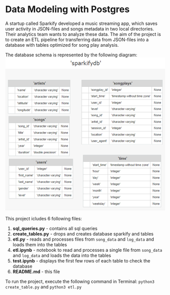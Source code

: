 # Data Modeling with Postgres

A startup called Sparkify developed a music streaming app, which saves user activity in JSON-files and songs metadata in two local directories. Their analytics team wants to analyze these data. The aim of the project is to create an ETL pipeline for transferring data from JSON-files into a database with tables optimized for song play analysis.

The database schema is represented by the following diagram:
![sparkifydb](sparkifydb.png)

This project icludes 6 following files:<br>
1) **sql_queries.py** - contains all sql queries<br>
2) **create_tables.py** - drops and creates database sparkify and tables<br>
3) **etl.py** - reads and processes files from `song_data` and `log_data` and loads them into the tables<br>
4) **etl.ipynb** - notebook to read and processes a single file from `song_data` and `log_data` and loads the data into the tables<br>
5) **test.ipynb** - displays the first few rows of each table to check the database<br>
6) **README.md** - this file<br>

To run the project, execute the following command in Terminal:
`python3 create_table.py`
and
`python3 etl.py`